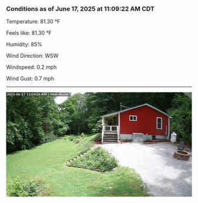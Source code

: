 ### Conditions as of June 17, 2025 at 11:09:22 AM CDT 

Temperature: 81.30 &deg;F

Feels like: 81.30 &deg;F

Humidity: 85%

Wind Direction: WSW

Windspeed: 0.2 mph

Wind Gust: 0.7 mph

---

<img src="./images/latest.jpeg"/>

